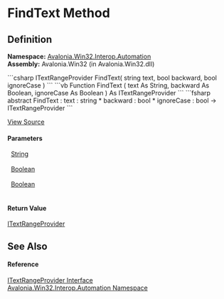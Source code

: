 # FindText Method




## Definition
**Namespace:** <a href="N_Avalonia_Win32_Interop_Automation">Avalonia.Win32.Interop.Automation</a>  
**Assembly:** Avalonia.Win32 (in Avalonia.Win32.dll)

<Tabs groupId="api-code-preview">
<TabItem value="csharp" label="C#">
```csharp
ITextRangeProvider FindText(
	string text,
	bool backward,
	bool ignoreCase
)
```
</TabItem>
<TabItem value="vb" label="VB">
```vb
Function FindText ( 
	text As String,
	backward As Boolean,
	ignoreCase As Boolean
) As ITextRangeProvider
```
</TabItem>
<TabItem value="fsharp" label="F#">
```fsharp
abstract FindText : 
        text : string * 
        backward : bool * 
        ignoreCase : bool -> ITextRangeProvider 
```
</TabItem>
</Tabs>



<a href="https://github.com/AvaloniaUI/Avalonia/tree/master/src/Windows/Avalonia.Win32/Interop/Automation/ITextRangeProvider.cs" title="View the source code">View Source</a>



#### Parameters
<dl><dt>  <a href="https://learn.microsoft.com/dotnet/api/system.string" target="_blank" rel="noopener noreferrer">String</a></dt><dd> </dd><dt>  <a href="https://learn.microsoft.com/dotnet/api/system.boolean" target="_blank" rel="noopener noreferrer">Boolean</a></dt><dd> </dd><dt>  <a href="https://learn.microsoft.com/dotnet/api/system.boolean" target="_blank" rel="noopener noreferrer">Boolean</a></dt><dd> </dd></dl>

#### Return Value
<a href="T_Avalonia_Win32_Interop_Automation_ITextRangeProvider">ITextRangeProvider</a>

## See Also


#### Reference
<a href="T_Avalonia_Win32_Interop_Automation_ITextRangeProvider">ITextRangeProvider Interface</a>  
<a href="N_Avalonia_Win32_Interop_Automation">Avalonia.Win32.Interop.Automation Namespace</a>  

